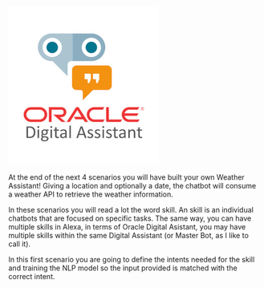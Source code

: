 ![Oracle Digital Assistant Logo](./assets/oda-sticker.jpg)

At the end of the next 4 scenarios you will have built your own Weather Assistant! 
Giving a location and optionally a date, the chatbot will consume a weather API to retrieve the weather information.

In these scenarios you will read a lot the word skill. An skill is an individual chatbots that are focused on specific tasks. The same way, you can have multiple skills in Alexa, in terms of Oracle Digital Asistant, you may have multiple skills within the same Digital Assistant (or Master Bot, as I like to call it).

In this first scenario you are going to define the intents needed for the skill and training the NLP model so the input provided is matched with the correct intent.